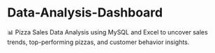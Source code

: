 # Data-Analysis-Dashboard
📊 Pizza Sales Data Analysis using MySQL and Excel to uncover sales trends, top-performing pizzas, and customer behavior insights.
